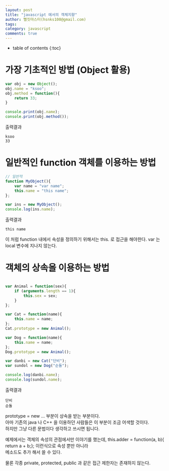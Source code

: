 ```yaml
---
layout: post
title: "javascript 에서의 객체지향"
author: 뻘짓마스터(hsnks100@gmail.com)
tags: 
category: javascript
comments: true
---
```


* table of contents
{:toc}

# 가장 기초적인 방법 (Object 활용)
``` js
var obj = new Object();
obj.name = "ksoo";
obj.method = function(){
    return 33;
} 

console.print(obj.name);
console.print(obj.method());
```

출력결과
```
ksoo
33
```

# 일반적인 function 객체를 이용하는 방법
``` js 
// 일반적
function MyObject(){
    var name = "var name";
    this.name = "this name"; 
};

var ins = new MyObject();
console.log(ins.name);
```

출력결과
```
this name
```

이 처럼 function 내에서 속성을 정의하기 위해서는 this. 로 접근을 해야한다.
var 는 local 변수에 지나지 않는다.



# 객체의 상속을 이용하는 방법

``` js

var Animal = function(sex){
    if (arguments.length == 1){
        this.sex = sex;
    }
};

var Cat = function(name){
    this.name = name;
};
Cat.prototype = new Animal();

var Dog = function(name){
    this.name = name;
};
Dog.prototype = new Animal();

var danbi = new Cat("단비");
var sundol = new Dog("순돌");

console.log(danbi.name);
console.log(sundol.name); 
```

출력결과
```
단비
순돌
```

prototype = new ... 부분이 상속을 받는 부분이다.  
아마 기존의 java 나 C++ 을 이용하던 사람들은 이 부분이 조금 어색할 것이다.  
하지만 그냥 다른 문법이다 생각하고 쓰시면 됩니다.  

예제에서는 객체의 속성의 관점에서만 이야기를 했는데, this.adder = function(a, b){ return a + b;}; 이런식으로 속성 뿐만 아니라  
메소드도 추가 해서 쓸 수 있다.  

물론 각종 private, protected, public 과 같은 접근 제한자는 존재하지 않는다.  





